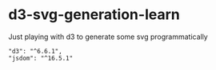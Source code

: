 # d3-svg-generation-learn
Just playing with d3 to generate some svg programmatically


    "d3": "^6.6.1",
    "jsdom": "^16.5.1"